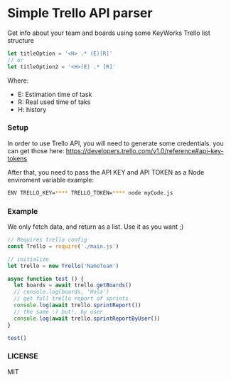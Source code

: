 # Simple Trello API parser

Get info about your team and boards using some KeyWorks
Trello list structure

```js
let titleOption = '<H> .* (E)[R]'
// or
let titleOption2 = '<H>(E) .* [R]'
```
Where:

* E: Estimation time of task
* R: Real used time of taks
* H: history

### Setup

In order to use Trello API, you will need to generate some credentials. you can get those here: https://developers.trello.com/v1.0/reference#api-key-tokens

After that, you need to pass the API KEY and API TOKEN as a Node enviroment variable
example: 

```bash
ENV TRELLO_KEY=**** TRELLO_TOKEN=**** node myCode.js
```

### Example

We only fetch data, and return as a list.
Use it as you want ;)

```js
// Requires trello config
const Trello = require('./main.js')

// initialize
let trello = new Trello('NameTeam')

async function test () {
  let boards = await trello.getBoards()
  // console.log(boards, 'Hola')
  // get full trello report of sprints
  console.log(await trello.sprintReport())
  // the same :) but!, by user
  console.log(await trello.sprintReportByUser())
}

test()
```

### LICENSE

MIT